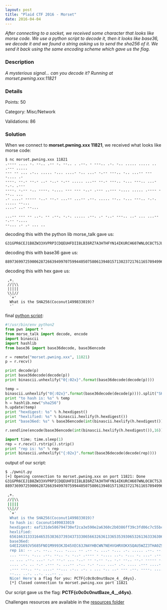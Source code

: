 ```yaml
---
layout: post
title: "Plaid CTF 2016 - Morset"
date: 2016-04-04
---
```


*After connecting to a socket, we received some character that looks like morse
code. We use a python script to decode it, then it looks like base36, we decode
it and we found a string asking us to send the sha256 of it. We send it back
using the same encoding scheme which gave us the flag.*

<!--more-->

### Description

*A mysterious signal… can you decode it?*
*Running at morset.pwning.xxx:11821*

### Details

Points:      50

Category:    Misc/Network

Validations: 86

### Solution

When we connect to **morset.pwning.xxx 11821**, we received what looks like
morse code:

```
$ nc morset.pwning.xxx 11821        
.---- .... -. --.. .-- -. --.. . .--. - ---.. .-. -.. ..... ..... .. .--- .....
--- -- ... .-.. ..... -... ....- -.. ...- -.-- ---.. -.. ...-- --- -.... .-
----. --.- --.- ..- -..- -.-- ..... ...-- --.- ---.. -... ---.. ...- -.-. .---
----. -.-- -.. ----. -.... --- --- -..- .--- ..--- -.... ..... .---- ---.. ...
.- ....- ----- -..- --.- ...-- ...-- .--. ..... --.. -... ---.. -.-. ..... --...
....- ..- --...

...-- --- -- ..-. -- .--. -.-. ..... .--. .- -..- ---.. ..- ... ...-- -.-- -....
--... .- .- ... ..
```

decoding this with the python lib morse\_talk gave us:

```
G31GPR6CEJ1B8ZW33XVPRPICDQEUHFDII8LBI6RZ7A3HTHFYN14IKURCH607WNLOC8CTSJU9STFAJAFUGEXGK3GEFZJ06P9GFVMBZ9B
```
decoding this with base36 gave us:

```
8897369972590062872663949970759944050758061394015713023721761165709499616078748844055640215564311564036488485901952528001379266489687065044276587455510973327679
```
decoding this with hex gave us:

```
 ,+.
 //|\\
 |||||
 \\|//
  `+'
  What is the SHA256(Coconut1499833019)?
  '`
```

final [python script](/resources/2016/pctf/morset/pwnit.py):

```python
#!/usr/bin/env python2
from pwn import *
from morse_talk import decode, encode
import binascii
import hashlib
from base36 import base36decode, base36encode

r = remote("morset.pwning.xxx", 11821)
p = r.recv()

print decode(p)
print base36decode(decode(p))
print binascii.unhexlify("0{:02x}".format(base36decode(decode(p))))

temp =
binascii.unhexlify("0{:02x}".format(base36decode(decode(p)))).split("SHA256(")[1][:-2]
print "to hash is: %s" % temp
h = hashlib.new("sha256")
h.update(temp)
print "hexdigest: %s" % h.hexdigest()
print "hexlified: %s" % binascii.hexlify(h.hexdigest())
print "base36ed: %s" % base36encode(int(binascii.hexlify(h.hexdigest()),16))

r.sendline(encode(base36encode(int(binascii.hexlify(h.hexdigest()),16))))

import time; time.sleep(1)
rep = r.recv().rstrip().strip()
print "rep is: %s" % rep
print binascii.unhexlify("{:02x}".format(base36decode(decode(rep))))
```
output of our script:

```bash
$ ./pwnit.py                
[+] Opening connection to morset.pwning.xxx on port 11821: Done
G31GPR6CEJ1B8ZW33XVPRPICDQEUHFDII8LBI6RZ7A3HTHFYN14IKURCH607WNLOC8CTSJU9STFAJAFUGEXGK3GEFZJ06P9GFVMBZ9B
8897369972590062872663949970759944050758061394015713023721761165709499616078748844055640215564311564036488485901952528001379266489687065044276587455510973327679

 ,+.
 //|\\
 |||||
 \\|//
  `+'
  What is the SHA256(Coconut1499833019)?
  to hash is: Coconut1499833019
  hexdigest: eaf131de586794730ef2ca3e590e2a6360c2b0386ff39c3fd06c7c55bc358eba
  hexlified:
  65616631333164653538363739343733306566326361336535393065326136333630633262303338366666333963336664303663376335356263333538656261
  base36ed:
  G4EI2G69JV5685FNO1M9993KJD45XEC63JN4YHBCWN7NEHVGHRXOKXSQAU5WZZ3THA0ZSZDBKWLQXK1IONTATQCIPE0YFWN6ZXD
  rep is: -- .-. --.. -... -.... -- .-- -. ...- -... .-. ..... .--. --.. .-.. .
  ... ----. -... .--. --.. -. -..- .---- - -.... ..-. -... -. ...- .--. .--. .--
  .. ... .--. ...- -.- --.- ... -..- -- -.-- -.. -.- --.. --.- ----- -.-- .-.
  .... .-. .. -.- .--- -. ...-- .-.. -.- -... ...- .-. .... .--- ....- .--- .---
  .--- ---.. --. ....- --... .-.. .-. . ... -.. ..- --- .--. ----. ....- ..-.
  --... ..-. ..-. ...-- ..
  Nice! Here's a flag for you: PCTF{c0c0c0nutBaze_4__d4ys}.
  [*] Closed connection to morset.pwning.xxx port 11821
```
Our script gave us the flag: **PCTF{c0c0c0nutBaze_4__d4ys}**.

Challenges resources are available in the [resources folder](/resources/2016/pctf/morset)

